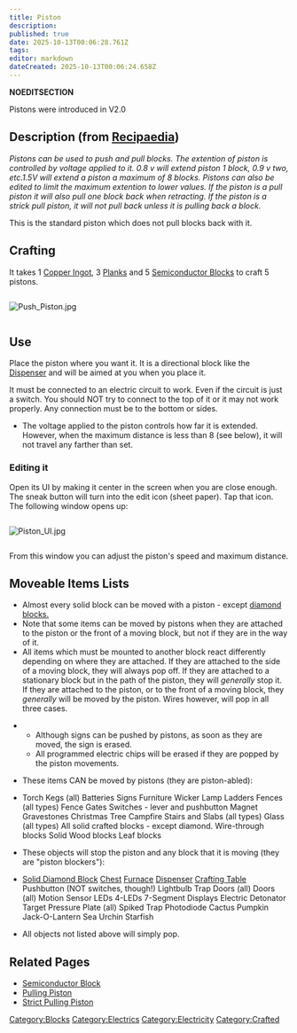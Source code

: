 ```yaml
---
title: Piston
description: 
published: true
date: 2025-10-13T00:06:28.761Z
tags: 
editor: markdown
dateCreated: 2025-10-13T00:06:24.658Z
---
```


__NOEDITSECTION__

Pistons were introduced in V2.0

## Description (from [Recipaedia](.. "wikilink"))

*Pistons can be used to push and pull blocks. The extention of piston is
controlled by voltage applied to it. 0.8 v will extend piston 1 block,
0.9 v two, etc.1.5V will extend a piston a maximum of 8 blocks. Pistons
can also be edited to limit the maximum extention to lower values. If
the piston is a pull piston it will also pull one block back when
retracting. If the piston is a strick pull piston, it will not pull back
unless it is pulling back a block.*

This is the standard piston which does not pull blocks back with it.

## Crafting

It takes 1 [Copper Ingot](Copper_Ingot "wikilink"), 3
[Planks](Planks "wikilink") and 5 [Semiconductor
Blocks](Semiconductor_Block "wikilink") to craft 5 pistons.

<div style="overflow:hidden">

![Push_Piston.jpg](Push_Piston.jpg "Push_Piston.jpg")

</div>

## Use

Place the piston where you want it. It is a directional block like the
[Dispenser](Dispenser "wikilink") and will be aimed at you when you
place it.

It must be connected to an electric circuit to work. Even if the circuit
is just a switch. You should NOT try to connect to the top of it or it
may not work properly. Any connection must be to the bottom or sides.

  - The voltage applied to the piston controls how far it is extended.
    However, when the maximum distance is less than 8 (see below), it
    will not travel any farther than set.

### Editing it

Open its UI by making it center in the screen when you are close enough.
The sneak button will turn into the edit icon (sheet paper). Tap that
icon. The following window opens up:

<div style="overflow:hidden">

![Piston_UI.jpg](Piston_UI.jpg "Piston_UI.jpg")

</div>

From this window you can adjust the piston's speed and maximum distance.

## Moveable Items Lists

  - Almost every solid block can be moved with a piston - except
    [diamond blocks.](Solid_Diamond_Block "wikilink")
  - Note that some items can be moved by pistons when they are attached
    to the piston or the front of a moving block, but not if they are in
    the way of it.
  - All items which must be mounted to another block react differently
    depending on where they are attached. If they are attached to the
    side of a moving block, they will always pop off. If they are
    attached to a stationary block but in the path of the piston, they
    will *generally* stop it. If they are attached to the piston, or to
    the front of a moving block, they *generally* will be moved by the
    piston. Wires however, will pop in all three cases.

<!-- end list -->

  -   - Although signs can be pushed by pistons, as soon as they are
        moved, the sign is erased.
      - All programmed electric chips will be erased if they are popped
        by the piston movements.

<!-- end list -->

  - These items CAN be moved by pistons (they are piston-abled):

<!-- end list -->

  -
    Torch
    Kegs (all)
    Batteries
    Signs
    Furniture
    Wicker Lamp
    Ladders
    Fences (all types)
    Fence Gates
    Switches - lever and pushbutton
    Magnet
    Gravestones
    Christmas Tree
    Campfire
    Stairs and Slabs (all types)
    Glass (all types)
    All solid crafted blocks - except diamond.
    Wire-through blocks
    Solid Wood blocks
    Leaf blocks

<!-- end list -->

  - These objects will stop the piston and any block that it is moving
    (they are "piston blockers"):

<!-- end list -->

  -
    [Solid Diamond Block](Solid_Diamond_Block "wikilink")
    [Chest](Chest "wikilink")
    [Furnace](Furnace "wikilink")
    [Dispenser](Dispenser "wikilink")
    [Crafting Table](Crafting_Table "wikilink")
    Pushbutton (NOT switches, though\!)
    Lightbulb
    Trap Doors (all)
    Doors (all)
    Motion Sensor
    LEDs
    4-LEDs
    7-Segment Displays
    Electric Detonator
    Target
    Pressure Plate (all)
    Spiked Trap
    Photodiode
    Cactus
    Pumpkin
    Jack-O-Lantern
    Sea Urchin
    Starfish

<!-- end list -->

  - All objects not listed above will simply pop.

## Related Pages

  - [Semiconductor Block](Semiconductor_Block "wikilink")
  - [Pulling Piston](Pulling_Piston.md "wikilink")
  - [Strict Pulling Piston](Strict_Pulling_Piston "wikilink")

[Category:Blocks](Category:Blocks "wikilink")
[Category:Electrics](Category:Electrics "wikilink")
[Category:Electricity](Category:Electricity "wikilink")
[Category:Crafted](Category:Crafted "wikilink")